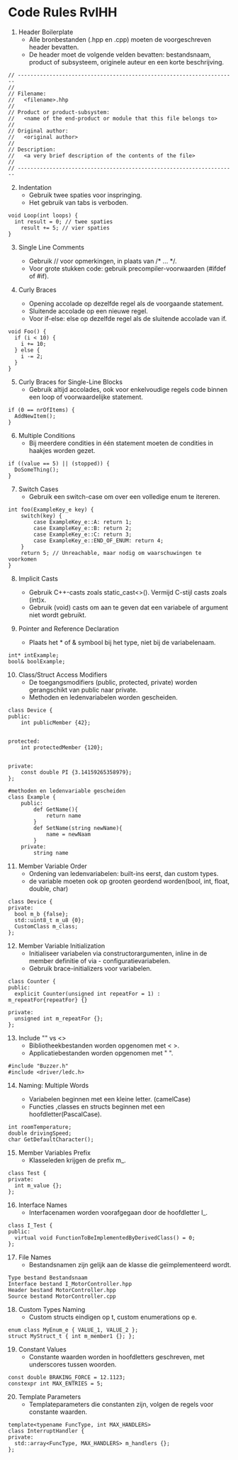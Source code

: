 Code Rules RvIHH
========================================

1.  Header Boilerplate
    -   Alle bronbestanden (.hpp en .cpp) moeten de voorgeschreven header bevatten.
    -	De header moet de volgende velden bevatten: bestandsnaam, product of subsysteem, originele auteur en een korte beschrijving.
```
// ---------------------------------------------------------------------
// 
// Filename:  
//   <filename>.hhp
// 
// Product or product-subsystem: 
//   <name of the end-product or module that this file belongs to> 
// 
// Original author:  
//   <original author>  
// 
// Description: 
//   <a very brief description of the contents of the file> 
// 
// ---------------------------------------------------------------------
```

2. Indentation
    -   Gebruik twee spaties voor inspringing.
    -   Het gebruik van tabs is verboden.
```
void Loop(int loops) { 
  int result = 0; // twee spaties
    result += 5; // vier spaties
} 
```

3. Single Line Comments
    -   Gebruik // voor opmerkingen, in plaats van /* ... */.
    -   Voor grote stukken code: gebruik precompiler-voorwaarden (#ifdef of #if).

4. Curly Braces
    -   Opening accolade op dezelfde regel als de voorgaande statement.
    -   Sluitende accolade op een nieuwe regel.
    -   Voor if-else: else op dezelfde regel als de sluitende accolade van if.
```
void Foo() {
  if (i < 10) {
    i += 10;
  } else {
    i -= 2;
  }
}
```

5. Curly Braces for Single-Line Blocks
    -   Gebruik altijd accolades, ook voor enkelvoudige regels code binnen een loop of voorwaardelijke statement.
```
if (0 == nrOfItems) {
  AddNewItem();
}
```

6. Multiple Conditions
    -   Bij meerdere condities in één statement moeten de condities in haakjes worden gezet.
```
if ((value == 5) || (stopped)) {
  DoSomeThing();
}
```

7. Switch Cases
    -   Gebruik een switch-case om over een volledige enum te itereren.
```
int foo(ExampleKey_e key) {
    switch(key) {
        case ExampleKey_e::A: return 1;
        case ExampleKey_e::B: return 2;
        case ExampleKey_e::C: return 3;
        case ExampleKey_e::END_OF_ENUM: return 4;
    }
    return 5; // Unreachable, maar nodig om waarschuwingen te voorkomen
}
```
8. Implicit Casts
    -   Gebruik C++-casts zoals static_cast<>(). Vermijd C-stijl casts zoals (int)x.
    -   Gebruik (void) casts om aan te geven dat een variabele of argument niet wordt gebruikt.

9. Pointer and Reference Declaration
    -   Plaats het * of & symbool bij het type, niet bij de variabelenaam.
```
int* intExample;
bool& boolExample;
```

10. Class/Struct Access Modifiers
    -   De toegangsmodifiers (public, protected, private) worden gerangschikt van public naar private.
    -   Methoden en ledenvariabelen worden gescheiden.
```
class Device {
public:
    int publicMember {42};


protected:
    int protectedMember {120};


private:
    const double PI {3.14159265358979};
};
```

``` 		
#methoden en ledenvariable gescheiden
class Example {
    public:
        def GetName(){
            return name
        }
        def SetName(string newName){
            name = newNaam
        }
    private:
        string name
```


	

11. Member Variable Order
    -   Ordening van ledenvariabelen: built-ins eerst, dan custom types.
    -   de variable moeten ook op grooten geordend worden(bool, int, float, double, char)
```
class Device {
private:
  bool m_b {false};
  std::uint8_t m_u8 {0};
  CustomClass m_class;
};
```
 
12. Member Variable Initialization
    -   Initialiseer variabelen via constructorargumenten, inline in de member definitie of via -   configuratievariabelen.
    -   Gebruik brace-initializers voor variabelen.
```
class Counter {
public:
  explicit Counter(unsigned int repeatFor = 1) : m_repeatFor{repeatFor} {}
  
private:
  unsigned int m_repeatFor {};
};
```

13. Include "" vs <>
    -   Bibliotheekbestanden worden opgenomen met < >.
    -   Applicatiebestanden worden opgenomen met " ".
```
#include "Buzzer.h"
#include <driver/ledc.h>
```
14. Naming: Multiple Words

    -   Variabelen beginnen met een kleine letter. (camelCase)
    -   Functies ,classes en structs beginnen met een hoofdletter(PascalCase).
```
int roomTemperature;
double drivingSpeed;
char GetDefaultCharacter();
```
15. Member Variables Prefix
    -   Klasseleden krijgen de prefix m_.
```
class Test {
private:
  int m_value {};
};
```
16. Interface Names
    -   Interfacenamen worden voorafgegaan door de hoofdletter I_.
```
class I_Test {
public:
  virtual void FunctionToBeImplementedByDerivedClass() = 0;
};
```
17. File Names
    -   Bestandsnamen zijn gelijk aan de klasse die geïmplementeerd wordt.
```
Type bestand Bestandsnaam
Interface bestand I_MotorController.hpp
Header bestand MotorController.hpp
Source bestand MotorController.cpp
```




18. Custom Types Naming
    -   Custom structs eindigen op t, custom enumerations op e.
```
enum class MyEnum_e { VALUE_1, VALUE_2 };
struct MyStruct_t { int m_member1 {}; };
```
19. Constant Values
    -   Constante waarden worden in hoofdletters geschreven, met underscores tussen woorden.
```
const double BRAKING_FORCE = 12.1123;
constexpr int MAX_ENTRIES = 5;
```
20. Template Parameters
    -   Templateparameters die constanten zijn, volgen de regels voor constante waarden.
```
template<typename FuncType, int MAX_HANDLERS>
class InterruptHandler {
private:
  std::array<FuncType, MAX_HANDLERS> m_handlers {};
};
```